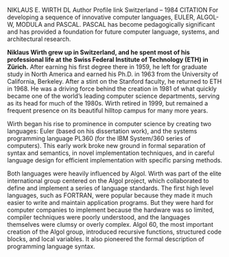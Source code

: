 NIKLAUS E. WIRTH DL Author Profile link
Switzerland – 1984
CITATION
For developing a sequence of innovative computer languages, EULER, ALGOL-W, MODULA and PASCAL. PASCAL has become pedagogically significant and has provided a foundation for future computer language, systems, and architectural research.

**Niklaus Wirth grew up in Switzerland, and he spent most of his professional life at the Swiss Federal Institute of Technology (ETH) in Zürich.** After earning his first degree there in 1959, he left for graduate study in North America and earned his Ph.D. in 1963 from the University of California, Berkeley. After a stint on the Stanford faculty, he returned to ETH in 1968. He was a driving force behind the creation in 1981 of what quickly became one of the world’s leading computer science departments, serving as its head for much of the 1980s. Wirth retired in 1999, but remained a frequent presence on its beautiful hilltop campus for many more years.

Wirth began his rise to prominence in computer science by creating two languages: Euler (based on his dissertation work), and the systems programming language PL360 (for the IBM System/360 series of computers). This early work broke new ground in formal separation of syntax and semantics, in novel implementation techniques, and in careful language design for efficient implementation with specific parsing methods.

Both languages were heavily influenced by Algol. Wirth was part of the elite international group centered on the Algol project, which collaborated to define and implement a series of language standards. The first high level languages, such as FORTRAN, were popular because they made it much easier to write and maintain application programs. But they were hard for computer companies to implement because the hardware was so limited, compiler techniques were poorly understood, and the languages themselves were clumsy or overly complex. Algol 60, the most important creation of the Algol group, introduced recursive functions, structured code blocks, and local variables. It also pioneered the formal description of programming language syntax.